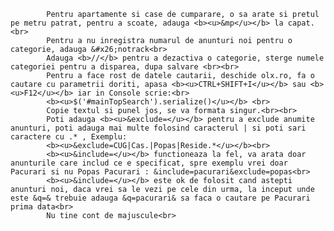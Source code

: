             Pentru apartamente si case de cumparare, o sa arate si pretul pe metru patrat, pentru a scoate, adauga <b><u>&mp</u></b> la capat.<br>
            Pentru a nu inregistra numarul de anunturi noi pentru o categorie, adauga &#x26;notrack<br>
            Adauga <b>//</b> pentru a dezactiva o categorie, sterge numele categoriei pentru a disparea, dupa salvare <br><br>
            Pentru a face rost de datele cautarii, deschide olx.ro, fa o cautare cu parametrii doriti, apasa <b><u>CTRL+SHIFT+I</u></b> sau <b><u>F12</u></b> iar in Console scrie:<br>
            <b><u>$('#mainTopSearch').serialize()</u></b> <br>
            Copie textul si punel jos, se va formata singur.<br><br>
            Poti adauga <b><u>&exclude=</u></b> pentru a exclude anumite anunturi, poti adauga mai multe folosind caracterul | si poti sari caractere cu .* , Exemplu:
            <b><u>&exclude=CUG|Cas.|Popas|Reside.*</u></b><br>
            <b><u>&include=</u></b> functioneaza la fel, va arata doar anunturile care includ ce e specificat, spre exemplu vrei doar Pacurari si nu Popas Pacurari : &include=pacurari&exclude=popas<br>
            <b><u>&include=</u></b> este ok de folosit cand astepti anunturi noi, daca vrei sa le vezi pe cele din urma, la inceput unde este &q=& trebuie adauga &q=pacurari& sa faca o cautare pe Pacurari prima data<br>
            Nu tine cont de majuscule<br>